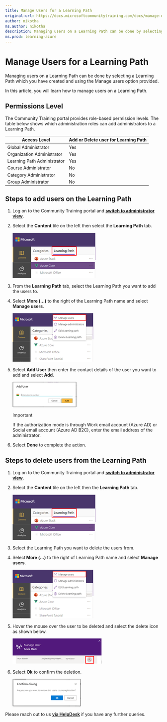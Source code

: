```yaml
---
title: Manage Users for a Learning Path
original-url: https://docs.microsoftcommunitytraining.com/docs/manage-user-for-a-learning-path
author: nikotha
ms.author: nikotha
description: Managing users on a Learning Path can be done by selecting a Learning Path which you have created and using the Manage users option provided.
ms.prod: learning-azure
---
```


# Manage Users for a Learning Path

Managing users on a Learning Path can be done by selecting a Learning Path which you have created and using the Manage users option provided.

In this article, you will learn how to manage users on a Learning Path.

## Permissions Level

The Community Training portal provides role-based permission levels. The table below shows which administration roles can add administrators to a Learning Path.

| Access Level  | Add or Delete user for Learning Path |
| --- | --- |
| Global Administrator | Yes |
| Organization Administrator | Yes |
| Learning Path Administrator | Yes |
| Course Administrator | No |
| Category Administrator | No |
| Group Administrator | No |

## Steps to add users on the Learning Path

1. Log on to the Community Training portal and [**switch to administrator view**](../../../get-started/step-by-step-configuration-guide.md#step-2--switch-to-administrator-view-of-the-portal).

1. Select the **Content** tile on the left then select the **Learning Path** tab.

    ![Learning Path from Content](../../../media/image%28388%29.png)

1. From the **Learning Path** tab, select the Learning Path you want to add the users to.

1. Select **More (…)** to the right of the Learning Path name and select **Manage users**.

    ![Manage users from More](../../../media/image%28403%29.png)

1. Select **Add User** then enter the contact details of the user you want to add and select **Add**.

    ![Add](../../../media/image%28405%29.png)

    > [!IMPORTANT]  
    > If the authorization mode is through Work email account (Azure AD) or Social email account (Azure AD B2C), enter the email address of the administrator.

1. Select **Done** to complete the action.

## Steps to delete users from the Learning Path

1. Log on to the Community Training portal and [**switch to administrator view**](../../../get-started/step-by-step-configuration-guide.md#step-2--switch-to-administrator-view-of-the-portal).

1. Select the **Content** tile on the left then the **Learning Path** tab.

    ![CLick Learning Path from Content](../../../media/image%28388%29.png)

1. Select the Learning Path you want to delete the users from.

1. Select **More (…)** to the right of Learning Path name and select **Manage users**.

    ![Manage users option](../../../media/image%28406%29.png)

1. Hover the mouse over the user to be deleted and select the delete icon as shown below.

    ![Delete icon](../../../media/image%28407%29.png)

1. Select **Ok** to confirm the deletion.

    ![Delete and Okay](../../../media/image%28408%29.png)


Please reach out to us [**via HelpDesk**](https://aka.ms/cthelpdesk) if you have any further queries.